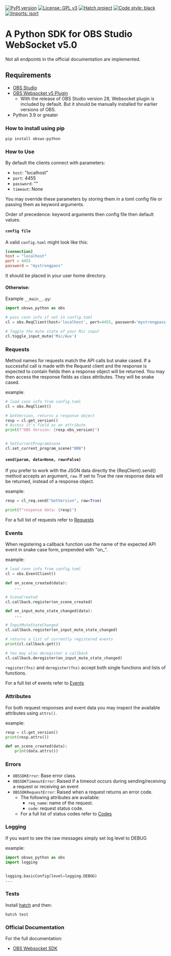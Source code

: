 [![PyPI version](https://badge.fury.io/py/obsws-python.svg)](https://badge.fury.io/py/obsws-python)
[![License: GPL v3](https://img.shields.io/badge/License-GPLv3-blue.svg)](https://github.com/aatikturk/obsstudio_sdk/blob/main/LICENSE)
[![Hatch project](https://img.shields.io/badge/%F0%9F%A5%9A-Hatch-4051b5.svg)][obsws-events]
[![Code style: black](https://img.shields.io/badge/code%20style-black-000000.svg)](https://github.com/psf/black)
[![Imports: isort](https://img.shields.io/badge/%20imports-isort-%231674b1?style=flat&labelColor=ef8336)](https://pycqa.github.io/isort/)

# A Python SDK for OBS Studio WebSocket v5.0

Not all endpoints in the official documentation are implemented.

## Requirements

- [OBS Studio](https://obsproject.com/)
- [OBS Websocket v5 Plugin](https://github.com/obsproject/obs-websocket/releases/tag/5.0.0)
  - With the release of OBS Studio version 28, Websocket plugin is included by default. But it should be manually installed for earlier versions of OBS.
- Python 3.9 or greater

### How to install using pip

```
pip install obsws-python
```

### How to Use

By default the clients connect with parameters:

- `host`: "localhost"
- `port`: 4455
- `password`: ""
- `timeout`: None

You may override these parameters by storing them in a toml config file or passing them as keyword arguments.

Order of precedence: keyword arguments then config file then default values.

#### `config file`

A valid `config.toml` might look like this:

```toml
[connection]
host = "localhost"
port = 4455
password = "mystrongpass"
```

It should be placed in your user home directory.

#### Otherwise:

Example `__main__.py`:

```python
import obsws_python as obs

# pass conn info if not in config.toml
cl = obs.ReqClient(host='localhost', port=4455, password='mystrongpass', timeout=3)

# Toggle the mute state of your Mic input
cl.toggle_input_mute('Mic/Aux')
```

### Requests

Method names for requests match the API calls but snake cased. If a successful call is made with the Request client and the response is expected to contain fields then a response object will be returned. You may then access the response fields as class attributes. They will be snake cased.

example:

```python
# load conn info from config.toml
cl = obs.ReqClient()

# GetVersion, returns a response object
resp = cl.get_version()
# Access it's field as an attribute
print(f"OBS Version: {resp.obs_version}")


# SetCurrentProgramScene
cl.set_current_program_scene("BRB")
```

#### `send(param, data=None, raw=False)`

If you prefer to work with the JSON data directly the {ReqClient}.send() method accepts an argument, `raw`. If set to True the raw response data will be returned, instead of a response object.

example:

```python
resp = cl_req.send("GetVersion", raw=True)

print(f"response data: {resp}")
```

For a full list of requests refer to [Requests][obsws-reqs]

### Events

When registering a callback function use the name of the expected API event in snake case form, prepended with "on\_".

example:

```python
# load conn info from config.toml
cl = obs.EventClient()

def on_scene_created(data):
    ...

# SceneCreated
cl.callback.register(on_scene_created)

def on_input_mute_state_changed(data):
    ...

# InputMuteStateChanged
cl.callback.register(on_input_mute_state_changed)

# returns a list of currently registered events
print(cl.callback.get())

# You may also deregister a callback
cl.callback.deregister(on_input_mute_state_changed)
```

`register(fns)` and `deregister(fns)` accept both single functions and lists of functions.

For a full list of events refer to [Events][obsws-events]

### Attributes

For both request responses and event data you may inspect the available attributes using `attrs()`.

example:

```python
resp = cl.get_version()
print(resp.attrs())

def on_scene_created(data):
    print(data.attrs())
```

### Errors

- `OBSSDKError`: Base error class.
- `OBSSDKTimeoutError`: Raised if a timeout occurs during sending/receiving a request or receiving an event
- `OBSSDKRequestError`: Raised when a request returns an error code.
  - The following attributes are available:
    - `req_name`: name of the request.
    - `code`: request status code.
  - For a full list of status codes refer to [Codes][obsws-codes]

### Logging

If you want to see the raw messages simply set log level to DEBUG

example:

```python
import obsws_python as obs
import logging


logging.basicConfig(level=logging.DEBUG)
...
```

### Tests

Install [hatch][hatch-install] and then:

`hatch test`

### Official Documentation

For the full documentation:

- [OBS Websocket SDK][obsws-pro]


[obsws-reqs]: https://github.com/obsproject/obs-websocket/blob/master/docs/generated/protocol.md#requests
[obsws-events]: https://github.com/obsproject/obs-websocket/blob/master/docs/generated/protocol.md#events
[obsws-codes]: https://github.com/obsproject/obs-websocket/blob/master/docs/generated/protocol.md#requeststatus
[obsws-pro]: https://github.com/obsproject/obs-websocket/blob/master/docs/generated/protocol.md#obs-websocket-501-protocol
[hatch-install]: https://hatch.pypa.io/latest/install/
